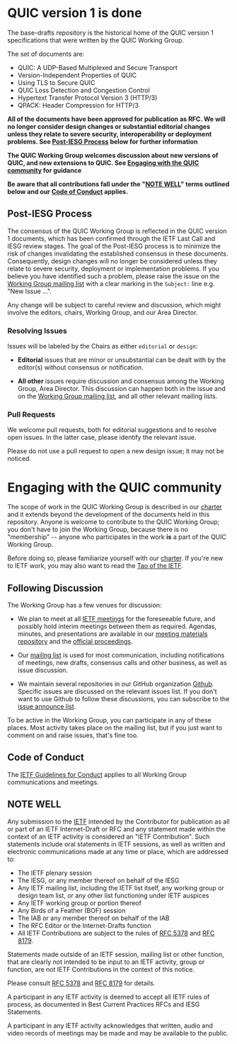 # QUIC version 1 is done

The base-drafts repository is the historical home of the QUIC version 1
specifications that were written by the QUIC Working Group.

The set of documents are:

* QUIC: A UDP-Based Multiplexed and Secure Transport
* Version-Independent Properties of QUIC
* Using TLS to Secure QUIC
* QUIC Loss Detection and Congestion Control
* Hypertext Transfer Protocol Version 3 (HTTP/3)
* QPACK: Header Compression for HTTP/3


**All of the documents have been approved for publication as RFC. We will no
longer consider design changes or substantial editorial changes unless they
relate to severe security, interoperability or deployment problems. See [Post-IESG
Process](#post-iesg-process) below for further information**

**The QUIC Working Group welcomes discussion about new versions of QUIC, and
new extensions to QUIC. See [Engaging with the QUIC
community](#engaging-with-the-quic-community) for guidance**

**Be aware that all contributions fall under the "[NOTE WELL](#note-well)" terms
outlined below and our [Code of Conduct](#code-of-conduct) applies.**

## Post-IESG Process

The consensus of the QUIC Working Group is reflected in the QUIC version 1
documents, which has been confirmed through the IETF Last Call and IESG review
stages. The goal of the Post-IESG process is to minimize the risk of changes
invalidating the established consensus in these documents. Consequently, design
changes will no longer be considered unless they relate to severe security,
deployment or implementation problems. If you believe you have identified such a
problem, please raise the issue on the [Working Group mailing
list](https://www.ietf.org/mailman/listinfo/quic) with a clear marking in the
`Subject:` line e.g. "New Issue ...".

Any change will be subject to careful review and discussion, which might involve
the editors, chairs, Working Group, and our Area Director.

### Resolving Issues

Issues will be labeled by the Chairs as either `editorial` or `design`:

* **Editorial** issues that are minor or unsubstantial can be dealt with by the
  editor(s) without consensus or notification.

* **All other** issues require discussion and consensus among the Working Group,
  Area Director. This discussion can happen both in the issue and on
  the [Working Group mailing list](https://www.ietf.org/mailman/listinfo/quic),
  and all other relevant mailing lists.

### Pull Requests

We welcome pull requests, both for editorial suggestions and to resolve open
issues. In the latter case, please identify the relevant issue.

Please do not use a pull request to open a new design issue; it may not be
noticed.

# Engaging with the QUIC community

The scope of work in the QUIC Working Group is described in our
[charter](https://datatracker.ietf.org/wg/quic/about/) and it extends beyond the
development of the documents held in this repository. Anyone is welcome to
contribute to the QUIC Working Group; you don't have to join the Working Group,
because there is no "membership" -- anyone who participates in the work **is** a
part of the QUIC Working Group.

Before doing so, please familiarize yourself with our
[charter](https://datatracker.ietf.org/wg/quic/about/). If you're new to IETF
work, you may also want to read the [Tao of the
IETF](https://www.ietf.org/tao.html).

## Following Discussion

The Working Group has a few venues for discussion:

* We plan to meet at all [IETF meetings](https://www.ietf.org/meeting/) for the
  foreseeable future, and possibly hold interim meetings between them as
  required. Agendas, minutes, and presentations are available in our [meeting
  materials repository](https://github.com/quicwg/wg-materials) and the
  [official proceedings](https://datatracker.ietf.org/wg/quic/meetings/).

* Our [mailing list](https://www.ietf.org/mailman/listinfo/quic) is used for
  most communication, including notifications of meetings, new drafts, consensus
  calls and other business, as well as issue discussion.

* We maintain several repositories in our GitHub organization
  [Github](https://github.com/quicwg/). Specific issues are discussed on the
  relevant issues list. If you don't want to use Github to follow these
  discussions, you can subscribe to the [issue announce
  list](https://www.ietf.org/mailman/listinfo/quic-issues).

To be active in the Working Group, you can participate in any of these places.
Most activity takes place on the mailing list, but if you just want to comment
on and raise issues, that's fine too.

## Code of Conduct

The [IETF Guidelines for Conduct](https://tools.ietf.org/html/rfc7154) applies to all Working Group
communications and meetings.


## NOTE WELL

Any submission to the [IETF](https://www.ietf.org/) intended by the Contributor for publication as
all or part of an IETF Internet-Draft or RFC and any statement made within the context of an IETF
activity is considered an "IETF Contribution". Such statements include oral statements in IETF
sessions, as well as written and electronic communications made at any time or place, which are
addressed to:

 * The IETF plenary session
 * The IESG, or any member thereof on behalf of the IESG
 * Any IETF mailing list, including the IETF list itself, any working group
   or design team list, or any other list functioning under IETF auspices
 * Any IETF working group or portion thereof
 * Any Birds of a Feather (BOF) session
 * The IAB or any member thereof on behalf of the IAB
 * The RFC Editor or the Internet-Drafts function
 * All IETF Contributions are subject to the rules of
   [RFC 5378](https://tools.ietf.org/html/rfc5378) and
   [RFC 8179](https://tools.ietf.org/html/rfc8179).

Statements made outside of an IETF session, mailing list or other function, that are clearly not
intended to be input to an IETF activity, group or function, are not IETF Contributions in the
context of this notice.

Please consult [RFC 5378](https://tools.ietf.org/html/rfc5378) and [RFC 8179](https://tools.ietf.org/html/rfc8179) for details.

A participant in any IETF activity is deemed to accept all IETF rules of process, as documented in
Best Current Practices RFCs and IESG Statements.

A participant in any IETF activity acknowledges that written, audio and video records of meetings
may be made and may be available to the public.
